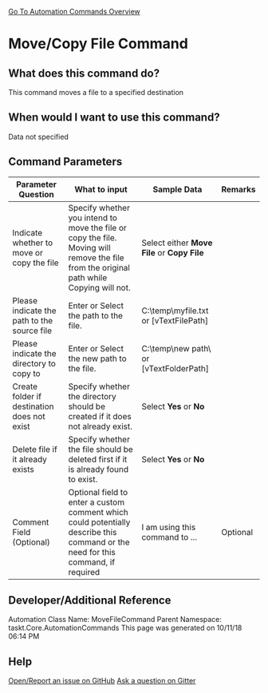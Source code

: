 <!--TITLE: Move/Copy File Command -->
<!-- SUBTITLE: a command in the File Operation Commands group. -->
[Go To Automation Commands Overview](/automation-commands)


# Move/Copy File Command


## What does this command do?
This command moves a file to a specified destination


## When would I want to use this command?
Data not specified


## Command Parameters
| Parameter Question   	| What to input  	|  Sample Data 	| Remarks  	|
| ---                    | ---               | ---           | ---       |
|Indicate whether to move or copy the file|Specify whether you intend to move the file or copy the file.  Moving will remove the file from the original path while Copying will not.|Select either **Move File** or **Copy File**||
|Please indicate the path to the source file|Enter or Select the path to the file.|C:\temp\myfile.txt or [vTextFilePath]||
|Please indicate the directory to copy to|Enter or Select the new path to the file.|C:\temp\new path\ or [vTextFolderPath]||
|Create folder if destination does not exist|Specify whether the directory should be created if it does not already exist.|Select **Yes** or **No**||
|Delete file if it already exists|Specify whether the file should be deleted first if it is already found to exist.|Select **Yes** or **No**||
|Comment Field (Optional)|Optional field to enter a custom comment which could potentially describe this command or the need for this command, if required|I am using this command to ...|Optional|


## Developer/Additional Reference
Automation Class Name: MoveFileCommand
Parent Namespace: taskt.Core.AutomationCommands
This page was generated on 10/11/18 06:14 PM


## Help
[Open/Report an issue on GitHub](https://github.com/saucepleez/taskt/issues/new)
[Ask a question on Gitter](https://gitter.im/taskt-rpa/Lobby)
